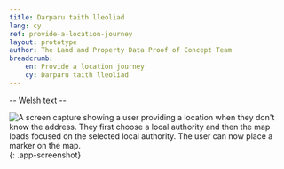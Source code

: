 ```yaml
---
title: Darparu taith lleoliad
lang: cy
ref: provide-a-location-journey
layout: prototype
author: The Land and Property Data Proof of Concept Team
breadcrumb:
    en: Provide a location journey
    cy: Darparu taith lleoliad
---
```


-- Welsh text --

![A screen capture showing a user providing a location when they don't know the address. They first choose a local authority and then the map loads focused on the selected local authority. The user can now place a marker on the map.](/property-data-poc/assets/images/prototype-provide-a-location-journey.gif){: .app-screenshot}

